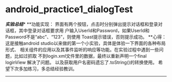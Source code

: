 # android_practice1_dialogTest
*******实验总结********
**功能实现：
  界面有两个按钮，点击时分别弹出提示对话框和登录对话框，其中登录对话框要求用
户输入UserId和Password，如果UserId和Password不是“abc”、“123”，则使用
Toast提示错误，否则提示成功。
**心得：
  这是接触android studio以来做的第一个小实验，具体是体验一下界面的各种布局形式、
相关组件的应用以及其事件监听的响应等功能。在实验过程中遇到一些问题，比如过抓取
不到login.xml文件里的数据，最终以重新声明一个final loginView 解决了问题。
以及获取用户名密码遗忘了.toString()的转换使用。
  希望下次多加练习，多总结经验教训。
*********************

